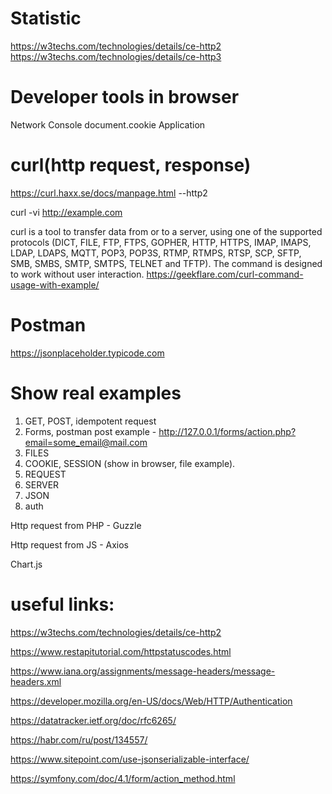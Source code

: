 # Statistic
https://w3techs.com/technologies/details/ce-http2
https://w3techs.com/technologies/details/ce-http3

# Developer tools in browser

Network
Console
    document.cookie
Application

# curl(http request, response)
https://curl.haxx.se/docs/manpage.html
--http2

curl -vi http://example.com

curl is a tool to transfer data from or to a server, using one of the supported protocols (DICT, FILE, FTP, FTPS, GOPHER, HTTP, HTTPS, IMAP, IMAPS, LDAP, LDAPS, MQTT, POP3, POP3S, RTMP, RTMPS, RTSP, SCP, SFTP, SMB, SMBS, SMTP, SMTPS, TELNET and TFTP). The command is designed to work without user interaction.
https://geekflare.com/curl-command-usage-with-example/

# Postman
https://jsonplaceholder.typicode.com

# Show real examples
1) GET, POST, idempotent request
2) Forms, postman post example - http://127.0.0.1/forms/action.php?email=some_email@mail.com
3) FILES
4) COOKIE, SESSION (show in browser, file example).
5) REQUEST
6) SERVER
7) JSON
8) auth

Http request from PHP - Guzzle

Http request from JS - Axios

Chart.js



# useful links:

https://w3techs.com/technologies/details/ce-http2

https://www.restapitutorial.com/httpstatuscodes.html

https://www.iana.org/assignments/message-headers/message-headers.xml

https://developer.mozilla.org/en-US/docs/Web/HTTP/Authentication

https://datatracker.ietf.org/doc/rfc6265/

https://habr.com/ru/post/134557/

https://www.sitepoint.com/use-jsonserializable-interface/

https://symfony.com/doc/4.1/form/action_method.html




